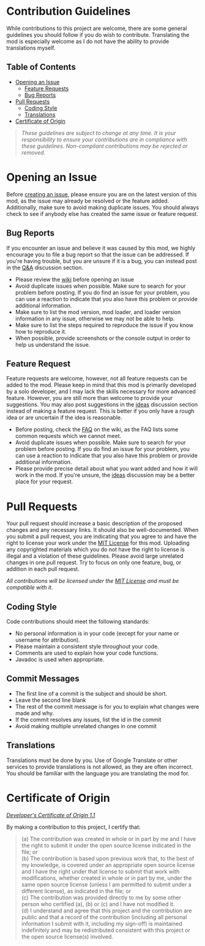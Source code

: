 # Contribution Guidelines
While contributions to this project are welcome, there are some general guidelines you should follow if you do wish to
contribute. Translating the mod is especially welcome as I do not have the ability to provide translations
myself.

## Table of Contents
- [Opening an Issue](#opening-an-issue)
  - [Feature Requests](#feature-request)
  - [Bug Reports](#bug-reports)
- [Pull Requests](#pull-requests)
  - [Coding Style](#coding-style)
  - [Translations](#translations)
- [Certificate of Origin](#certificate-of-origin)

> *These guidelines are subject to change at any time. It is your responsibility to ensure your contributions are in
compliance with these guidelines. Non-compliant contributions may be rejected or removed.*

# Opening an Issue
Before [creating an issue](https://github.com/SamTheGamer39/MinecraftRailroadBlocks/issues/new/choose), please ensure 
you are on the latest version of this mod, as the issue may already be resolved or the feature added. Additionally, make
sure to avoid making duplicate issues. You should always check to see if anybody else has created the same issue or
feature request.

## Bug Reports
If you encounter an issue and believe it was caused by this mod, we highly encourage you to file a bug report so that
the issue can be addressed. If you're having trouble, but you are unsure if it is a bug, you can instead post in the
[Q&A]() discussion section.
- Please review the [wiki](https://github.com/SamTheGamer39/MinecraftRailroadBlocks/wiki) before opening an issue
- Avoid duplicate issues when possible. Make sure to search for your problem before posting. If you do find an issue for
  your problem, you can use a reaction to indicate that you also have this problem or provide additional information.
- Make sure to list the mod version, mod loader, and loader version information in any issue, otherwise we may not be
  able to help.
- Make sure to list the steps required to reproduce the issue if you know how to reproduce it.
- When possible, provide screenshots or the console output in order to help us understand the issue.

## Feature Request
Feature requests are welcome, however, not all feature requests can be added to the mod. Please keep in mind that this
mod is primarily developed by a solo developer, and I may lack the skills necessary for more advanced feature. However,
you are still more than welcome to provide your suggestions. You may also post suggestions in the
[ideas](https://github.com/SamTheGamer39/MinecraftRailroadBlocks/discussions/categories/ideas) discussion section
instead of making a feature request. This is better if you only have a rough idea or are uncertain if the idea is
reasonable.
- Before posting, check the
  [FAQ](https://github.com/SamTheGamer39/MinecraftRailroadBlocks/wiki/Other-Information#frequently-asked-questions-faq)
  on the wiki, as the FAQ lists some common requests which we cannot meet.
- Avoid duplicate issues when possible. Make sure to search for your problem before posting. If you do find an issue for
  your problem, you can use a reaction to indicate that you also have this problem or provide additional information.
- Please provide precise detail about what you want added and how it will work in the mod. If you're unsure, the
  [ideas](https://github.com/SamTheGamer39/MinecraftRailroadBlocks/discussions/categories/ideas) discussion may be a
  better place for your request.

# Pull Requests
Your pull request should increase a basic description of the proposed changes and any necessary links. It should also be
well-documented. When you submit a pull request, you are indicating that you agree to and have the right to license your
work under the [MIT License](/LICENSE) for this mod. Uploading any copyrighted materials which you do not have the right
to license is illegal and a violation of these guidelines. Please avoid large unrelated changes in one pull request. Try
to focus on only one feature, bug, or addition in each pull request.

*All contributions will be licensed under the [MIT License](/LICENSE) and must be compatible with it.*

## Coding Style
Code contributions should meet the following standards:
- No personal information is in your code (except for your name or username for attribution).
- Please maintain a consistent style throughout your code.
- Comments are used to explain how your code functions.
- Javadoc is used when appropriate.

## Commit Messages
- The first line of a commit is the subject and should be short.
- Leave the second line blank
- The rest of the commit message is for you to explain what changes were made and why.
- If the commit resolves any issues, list the id in the commit
- Avoid making multiple unrelated changes in one commit

## Translations
Translations must be done by you. Use of Google Translate or other services to provide translations is not allowed, as
they are often incorrect. You should be familiar with the language you are translating the mod for.

# Certificate of Origin
[*Developer's Certificate of Origin 1.1*](https://developercertificate.org/)

By making a contribution to this project, I certify that:  
> (a) The contribution was created in whole or in part by me and I
have the right to submit it under the open source license
indicated in the file; or  
(b) The contribution is based upon previous work that, to the best
of my knowledge, is covered under an appropriate open source
license and I have the right under that license to submit that
work with modifications, whether created in whole or in part
by me, under the same open source license (unless I am
permitted to submit under a different license), as indicated
in the file; or  
(c) The contribution was provided directly to me by some other
person who certified (a), (b) or (c) and I have not modified
it.  
(d) I understand and agree that this project and the contribution
are public and that a record of the contribution (including all
personal information I submit with it, including my sign-off) is
maintained indefinitely and may be redistributed consistent with
this project or the open source license(s) involved.
